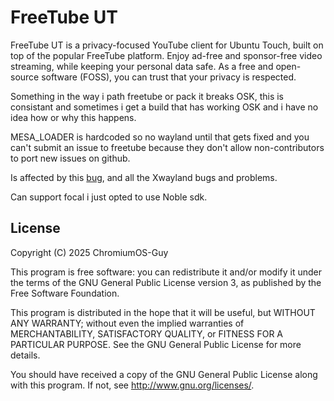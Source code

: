 # FreeTube UT

FreeTube UT is a privacy-focused YouTube client for Ubuntu Touch, built on top of the popular FreeTube platform. Enjoy ad-free and sponsor-free video streaming, while keeping your personal data safe. As a free and open-source software (FOSS), you can trust that your privacy is respected.


Something in the way i path freetube or pack it breaks OSK, this is consistant and sometimes i get a build that has working OSK and i have no idea how or why this happens.

MESA_LOADER is hardcoded so no wayland until that gets fixed and you can't submit an issue to freetube because they don't allow non-contributors to port new issues on github.

Is affected by this [bug](https://gitlab.com/ubports/development/core/lomiri/-/merge_requests/207), and all the Xwayland bugs and problems.

Can support focal i just opted to use Noble sdk.

## License

Copyright (C) 2025  ChromiumOS-Guy

This program is free software: you can redistribute it and/or modify it under
the terms of the GNU General Public License version 3, as published by the
Free Software Foundation.

This program is distributed in the hope that it will be useful, but WITHOUT ANY
WARRANTY; without even the implied warranties of MERCHANTABILITY, SATISFACTORY
QUALITY, or FITNESS FOR A PARTICULAR PURPOSE.  See the GNU General Public License
for more details.

You should have received a copy of the GNU General Public License along with
this program. If not, see <http://www.gnu.org/licenses/>.
